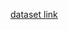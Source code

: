 [dataset link](https://www.kaggle.com/datasets/tourist55/alzheimers-dataset-4-class-of-images?resource=download)
